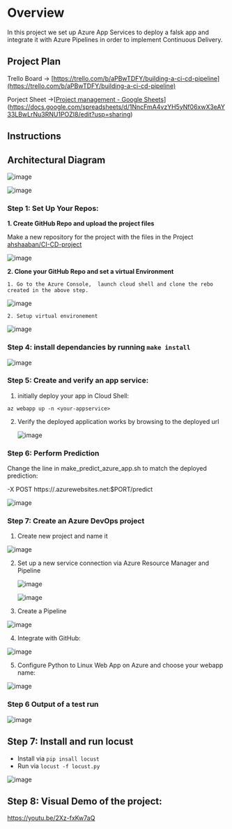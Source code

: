 # Overview

In this project we set up Azure App Services to deploy a falsk app and integrate it with Azure Pipelines in order to implement Continuous Delivery.

## Project Plan

Trello Board -> [https://trello.com/b/aPBwTDFY/building-a-ci-cd-pipeline](https://trello.com/b/aPBwTDFY/building-a-ci-cd-pipeline)

Porject Sheet ->[[Project management - Google Sheets](https://docs.google.com/spreadsheets/d/1NncFmA4vzYH5yNf06xwX3eAY33LBwLrNu3RNU1POZI8/edit#gid=489099311)](https://docs.google.com/spreadsheets/d/1NncFmA4vzYH5yNf06xwX3eAY33LBwLrNu3RNU1POZI8/edit?usp=sharing)

## Instructions


 ## Architectural Diagram

![image](https://user-images.githubusercontent.com/95375151/205433504-26092f88-30b1-42fa-8bec-e829f3ece8fa.png)


![image](https://user-images.githubusercontent.com/95375151/205130650-19f481e2-f0b2-49aa-bb15-e805d6143c34.png)
                                




### Step 1: Set Up Your Repos:

**1. Create GitHub Repo and upload the project files**


Make a new repository for the project with the files in the Project  [ ahshaaban/CI-CD-project](https://github.com/ahshaaban/CI-CD-project)



![image](https://user-images.githubusercontent.com/95375151/205316206-260e951c-d4c4-43e7-acd3-03c599514c58.png)



**2. Clone your GitHub Repo and set a virtual Environment**



    1. Go to the Azure Console,  launch cloud shell and clone the rebo created in the above step.

![image](https://user-images.githubusercontent.com/95375151/205446493-370bdf35-8d39-4426-98ec-41cb5292371d.png)


    2. Setup virtual environement

![image](https://user-images.githubusercontent.com/95375151/205317504-101e4fee-0686-4eda-80be-21435b3e4d61.png)

  ### Step 4: install dependancies by running ```make install```
  
  ![image](https://user-images.githubusercontent.com/95375151/205446162-c067d8ee-3d7f-44f4-a275-0f237b3e41b7.png)

  
  ### Step 5: Create and verify an app service:
  
  1. initially deploy your app in Cloud Shell:

    az webapp up -n <your-appservice>


   2. Verify the deployed application works by browsing to the deployed url


      ![image](https://user-images.githubusercontent.com/95375151/205319243-cce34bc1-3b7a-4da8-a531-7a088f8e14ff.png)
      
### Step 6: Perform Prediction

Change the line in make_predict_azure_app.sh to match the deployed prediction:

-X POST https://<yourappname>.azurewebsites.net:$PORT/predict

![image](https://user-images.githubusercontent.com/95375151/205319601-faf8cc6e-0093-4901-a91d-b796ac0f42eb.png)
 
 
  
  ### Step 7: Create an Azure DevOps project
    
 
 1. Create new project and name it


![image](https://user-images.githubusercontent.com/95375151/205320259-e4902b5e-24fd-4c20-8d2a-c1f95223cd27.png)

     
  
 2. Set up a new service connection via Azure Resource Manager and Pipeline

      ![image](https://user-images.githubusercontent.com/95375151/205320453-f15c3012-6dcd-428a-ac9d-2ed2bc868614.png)

      ![image](https://user-images.githubusercontent.com/95375151/205320620-c1d4d152-bf71-4127-b67f-d9e87f279fae.png)


 3.  Create a Pipeline

  ![image](https://user-images.githubusercontent.com/95375151/205320874-0a131af3-bd1e-4401-806d-46661fc99752.png)

 4. Integrate with GitHub:

   ![image](https://user-images.githubusercontent.com/95375151/205321116-6de14c25-6b88-4ac6-9cd0-0282e481785f.png)

 5. Configure Python to Linux Web App on Azure and choose your webapp name:
  
  ![image](https://user-images.githubusercontent.com/95375151/205321300-8abfcfa6-3392-49cb-96b7-0370f7a66143.png)



### Step 6 Output of a test run

![image](https://user-images.githubusercontent.com/95375151/205322409-57c25531-764f-4877-8d95-3ab0a71b1a7a.png)


## Step 7: Install and run locust
* Install via ```pip insall locust```
* Run via ```locust -f locust.py```

![image](https://user-images.githubusercontent.com/95375151/205444016-7b6a65ea-cd24-4d78-a783-64a98dfaa665.png)


## Step 8: Visual Demo of the project:

https://youtu.be/2Xz-fxKw7aQ
